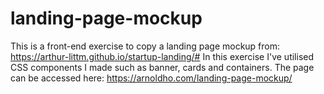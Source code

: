 # landing-page-mockup
This is a front-end exercise to copy a landing page mockup from: https://arthur-littm.github.io/startup-landing/#
In this exercise I've utilised CSS components I made such as banner, cards and containers.
The page can be accessed here: https://arnoldho.com/landing-page-mockup/
